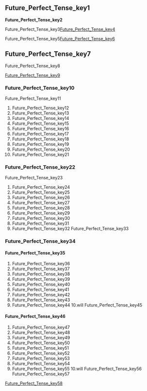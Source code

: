 ## Future_Perfect_Tense_key1
**Future_Perfect_Tense_key2**


Future_Perfect_Tense_key3[Future_Perfect_Tense_key4](_zErY5dar9Y)


Future_Perfect_Tense_key5[Future_Perfect_Tense_key6](yEdOh7_1juM)


## Future_Perfect_Tense_key7
Future_Perfect_Tense_key8

[Future_Perfect_Tense_key9](https://www.englishpage.com/verbpage/futureperfect.html)



### Future_Perfect_Tense_key10
Future_Perfect_Tense_key11



1) Future_Perfect_Tense_key12
2) Future_Perfect_Tense_key13
3) Future_Perfect_Tense_key14
4) Future_Perfect_Tense_key15
5) Future_Perfect_Tense_key16
6) Future_Perfect_Tense_key17
7) Future_Perfect_Tense_key18
8) Future_Perfect_Tense_key19
9) Future_Perfect_Tense_key20
10) Future_Perfect_Tense_key21
### Future_Perfect_Tense_key22
Future_Perfect_Tense_key23

1) Future_Perfect_Tense_key24
2) Future_Perfect_Tense_key25
3) Future_Perfect_Tense_key26
4) Future_Perfect_Tense_key27
5) Future_Perfect_Tense_key28
6) Future_Perfect_Tense_key29
7) Future_Perfect_Tense_key30
8) Future_Perfect_Tense_key31
9) Future_Perfect_Tense_key32
Future_Perfect_Tense_key33

### Future_Perfect_Tense_key34
#### Future_Perfect_Tense_key35
1. Future_Perfect_Tense_key36
2. Future_Perfect_Tense_key37
3. Future_Perfect_Tense_key38
4. Future_Perfect_Tense_key39
5. Future_Perfect_Tense_key40
6. Future_Perfect_Tense_key41
7. Future_Perfect_Tense_key42
8. Future_Perfect_Tense_key43
9. Future_Perfect_Tense_key44
10.will Future_Perfect_Tense_key45
#### Future_Perfect_Tense_key46
1. Future_Perfect_Tense_key47
2. Future_Perfect_Tense_key48
3. Future_Perfect_Tense_key49
4. Future_Perfect_Tense_key50
5. Future_Perfect_Tense_key51
6. Future_Perfect_Tense_key52
7. Future_Perfect_Tense_key53
8. Future_Perfect_Tense_key54
9. Future_Perfect_Tense_key55
10.will Future_Perfect_Tense_key56
Future_Perfect_Tense_key57

[Future_Perfect_Tense_key58](https://www.perfect-english-grammar.com/future-perfect-exercise-4.html)



